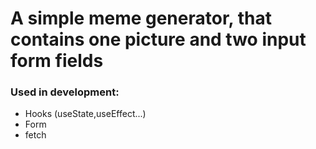 # A simple meme generator, that contains one picture and two input form fields

### Used in development: 
- Hooks (useState,useEffect...)
- Form
- fetch
